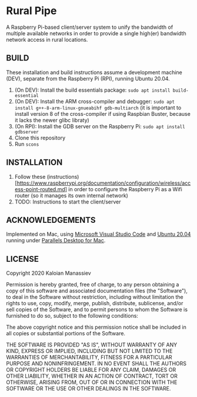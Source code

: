 # Rural Pipe

A Raspberry Pi-based client/server system to unify the bandwidth of multiple available networks in order to provide a single high(er) bandwidth network access in rural locations.

## BUILD

These installation and build instructions assume a development machine (DEV), separate from the Raspberry Pi (RPI), running Ubuntu 20.04.

1. (On DEV): Install the build essentials package: `sudo apt install build-essential`
1. (On DEV): Install the ARM cross-compiler and debugger: `sudo apt install g++-8-arm-linux-gnueabihf gdb-multiarch` (it is important to install version 8 of the cross-compiler if using Raspbian Buster, because it lacks the newer glibc libraty)
1. (On RPI): Install the GDB server on the Raspberry Pi: `sudo apt install gdbserver`
1. Clone this repository
1. Run `scons`

## INSTALLATION

1. Follow these (instructions)[https://www.raspberrypi.org/documentation/configuration/wireless/access-point-routed.md] in order to configure the Raspberry Pi as a Wifi router (so it manages its own internal network)
1. TODO: Instructions to start the client/server

## ACKNOWLEDGEMENTS

Implemented on Mac, using [Microsoft Visual Studio Code](https://code.visualstudio.com/) and [Ubuntu 20.04](https://releases.ubuntu.com/20.04/s) running under [Parallels Desktop for Mac](https://www.parallels.com/products/desktop/).

## LICENSE

Copyright 2020 Kaloian Manassiev

Permission is hereby granted, free of charge, to any person obtaining a copy of this software and
associated documentation files (the "Software"), to deal in the Software without restriction,
including without limitation the rights to use, copy, modify, merge, publish, distribute,
sublicense, and/or sell copies of the Software, and to permit persons to whom the Software is
furnished to do so, subject to the following conditions:

The above copyright notice and this permission notice shall be included in all copies or
substantial portions of the Software.

THE SOFTWARE IS PROVIDED "AS IS", WITHOUT WARRANTY OF ANY KIND, EXPRESS OR IMPLIED, INCLUDING BUT
NOT LIMITED TO THE WARRANTIES OF MERCHANTABILITY, FITNESS FOR A PARTICULAR PURPOSE AND
NONINFRINGEMENT. IN NO EVENT SHALL THE AUTHORS OR COPYRIGHT HOLDERS BE LIABLE FOR ANY CLAIM,
DAMAGES OR OTHER LIABILITY, WHETHER IN AN ACTION OF CONTRACT, TORT OR OTHERWISE, ARISING FROM,
OUT OF OR IN CONNECTION WITH THE SOFTWARE OR THE USE OR OTHER DEALINGS IN THE SOFTWARE.
